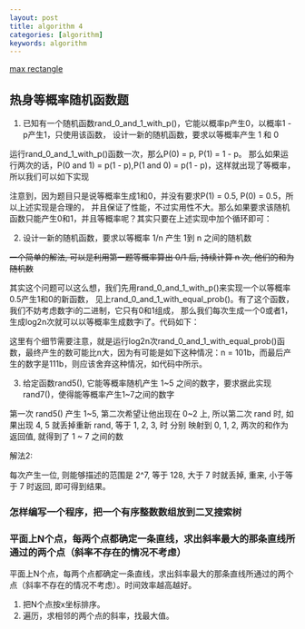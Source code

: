 ```yaml
---
layout: post
title: algorithm 4
categories: [algorithm]
keywords: algorithm
---
```


[max rectangle](https://www.nowcoder.com/questionTerminal/e3f491c56b7747539b93e5704b6eca40?orderByHotValue=2&questionTypes=000100&page=1&onlyReference=false)

## 热身等概率随机函数题

1. 已知有一个随机函数rand_0_and_1_with_p()，它能以概率p产生0，以概率1 - p产生1，只使用该函数，
   设计一新的随机函数，要求以等概率产生 1 和 0

运行rand_0_and_1_with_p()函数一次，那么P(0) = p, P(1) = 1 - p。
那么如果运行两次的话，P(0 and 1) = p(1 - p),P(1 and 0) = p(1 - p)，这样就出现了等概率，所以我们可以如下实现

注意到，因为题目只是说等概率生成1和0，并没有要求P(1) = 0.5, P(0) = 0.5，所以上述实现是合理的，
并且保证了性能，不过实用性不大。那么如果要求该随机函数只能产生0和1，并且等概率呢？其实只要在上述实现中加个循环即可：

2. 设计一新的随机函数，要求以等概率 1/n 产生 1到 n 之间的随机数

~~一个简单的解法, 可以是利用第一题等概率算出 0/1 后, 持续计算 n 次, 他们的和为随机数~~

其实这个问题可以这么想，我们先用rand_0_and_1_with_p()来实现一个以等概率0.5产生1和0的新函数，
见上rand_0_and_1_with_equal_prob()。有了这个函数，我们不妨考虑数字i的二进制，它只有0和1组成，
那么我们每次生成一个0或者1，生成log2n次就可以以等概率生成数字i了。代码如下：

这里有个细节需要注意，就是运行log2n次rand_0_and_1_with_equal_prob()函数，最终产生的数可能比n大，因为有可能是如下这种情况：n = 101b，而最后产生的数字是111b，则应该舍弃这种情况，如代码中所示。

3. 给定函数rand5(), 它能等概率随机产生 1~5 之间的数字，要求据此实现rand7()，使得能等概率产生1~7之间的数字

第一次 rand5() 产生 1~5, 第二次希望让他出现在 0~2 上, 所以第二次 rand 时, 如果出现 4, 5 就丢掉重新 rand, 等于 1, 2, 3, 时 分别
映射到 0, 1, 2, 两次的和作为返回值, 就得到了 1 ~ 7 之间的数

解法2:

每次产生一位, 则能够描述的范围是 2^7, 等于 128, 大于 7 时就丢掉, 重来, 小于等于 7 时返回, 即可得到结果。

### 怎样编写一个程序，把一个有序整数数组放到二叉搜索树

### 平面上N个点，每两个点都确定一条直线，求出斜率最大的那条直线所通过的两个点（斜率不存在的情况不考虑）

平面上N个点，每两个点都确定一条直线，求出斜率最大的那条直线所通过的两个点（斜率不存在的情况不考虑）。时间效率越高越好。

1. 把N个点按x坐标排序。
2. 遍历，求相邻的两个点的斜率，找最大值。



